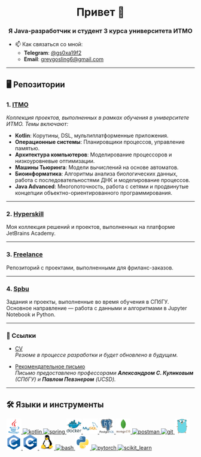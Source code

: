 <h1 align="center">Привет 👋</h1>
<h3 align="center">Я Java-разработчик и студент 3 курса университета ИТМО</h3>

- 📫 Как связаться со мной: 
  - **Telegram**: [@gs0xa19f2](https://t.me/gs0xa19f2)
  - **Email**: [greygosling6@gmail.com](mailto:greygosling6@gmail.com)

---

## 🖥️ Репозитории

### 1. [ITMO](https://github.com/gs0xa19f2/ITMO)
*Коллекция проектов, выполненных в рамках обучения в университете ИТМО. Темы включают:*
- **Kotlin**: Корутины, DSL, мультиплатформенные приложения.
- **Операционные системы**: Планировщики процессов, управление памятью.
- **Архитектура компьютеров**: Моделирование процессоров и низкоуровневые оптимизации.
- **Машины Тьюринга**: Модели вычислений на основе автоматов.
- **Биоинформатика**: Алгоритмы анализа биологических данных, работа с последовательностями ДНК и моделирование процессов.
- **Java Advanced**: Многопоточность, работа с сетями и продвинутые концепции объектно-ориентированного программирования.

---

### 2. [Hyperskill](https://github.com/gs0xa19f2/Hyperskill)
 Моя коллекция решений и проектов, выполненных на платформе JetBrains Academy.

---

### 3. [Freelance](https://github.com/gs0xa19f2/Freelance)
Репозиторий с проектами, выполненными для фриланс-заказов. 

---

### 4. [Spbu](https://github.com/gs0xa19f2/Spbu)
 Задания и проекты, выполненные во время обучения в СПбГУ. Основное направление — работа с данными и алгоритмами в Jupyter Notebook и Python.

---

### 📄 Ссылки
- [CV](./CV.pdf)  
  _Резюме в процессе разработки и будет обновлено в будущем._
  
- [Рекомендательное письмо](./Рекомендательное%20письмо%20UCSD.pdf)  
  _Письмо предоставлено профессорами **Александром С. Куликовым** (СПбГУ) и **Павлом Певзнером** (UCSD)._

---

## 🛠️ Языки и инструменты
<p align="left">
  <a href="https://www.java.com" target="_blank" rel="noreferrer">
    <img src="https://raw.githubusercontent.com/devicons/devicon/master/icons/java/java-original.svg" alt="java" width="40" height="40"/>
  </a>
  <a href="https://kotlinlang.org" target="_blank" rel="noreferrer">
    <img src="https://www.vectorlogo.zone/logos/kotlinlang/kotlinlang-icon.svg" alt="kotlin" width="40" height="40"/>
  </a>
  <a href="https://spring.io/" target="_blank" rel="noreferrer">
    <img src="https://www.vectorlogo.zone/logos/springio/springio-icon.svg" alt="spring" width="40" height="40"/>
  </a>
  <a href="https://www.docker.com/" target="_blank" rel="noreferrer">
    <img src="https://raw.githubusercontent.com/devicons/devicon/master/icons/docker/docker-original-wordmark.svg" alt="docker" width="40" height="40"/>
  </a>
  <a href="https://www.mysql.com/" target="_blank" rel="noreferrer">
    <img src="https://raw.githubusercontent.com/devicons/devicon/master/icons/mysql/mysql-original-wordmark.svg" alt="mysql" width="40" height="40"/>
  </a>
  <a href="https://www.postgresql.org" target="_blank" rel="noreferrer">
    <img src="https://raw.githubusercontent.com/devicons/devicon/master/icons/postgresql/postgresql-original-wordmark.svg" alt="postgresql" width="40" height="40"/>
  </a>
  <a href="https://www.mongodb.com/" target="_blank" rel="noreferrer">
    <img src="https://raw.githubusercontent.com/devicons/devicon/master/icons/mongodb/mongodb-original-wordmark.svg" alt="mongodb" width="40" height="40"/>
  </a>
  <a href="https://postman.com" target="_blank" rel="noreferrer">
    <img src="https://www.vectorlogo.zone/logos/getpostman/getpostman-icon.svg" alt="postman" width="40" height="40"/>
  </a>
  <a href="https://git-scm.com/" target="_blank" rel="noreferrer">
    <img src="https://www.vectorlogo.zone/logos/git-scm/git-scm-icon.svg" alt="git" width="40" height="40"/>
  </a>
  <a href="https://golang.org" target="_blank" rel="noreferrer">
    <img src="https://raw.githubusercontent.com/devicons/devicon/master/icons/go/go-original.svg" alt="go" width="40" height="40"/>
  </a>
  <a href="https://www.cprogramming.com/" target="_blank" rel="noreferrer">
    <img src="https://raw.githubusercontent.com/devicons/devicon/master/icons/c/c-original.svg" alt="c" width="40" height="40"/>
  </a>
  <a href="https://www.w3schools.com/cpp/" target="_blank" rel="noreferrer">
    <img src="https://raw.githubusercontent.com/devicons/devicon/master/icons/cplusplus/cplusplus-original.svg" alt="cplusplus" width="40" height="40"/>
  </a>
  <a href="https://www.linux.org/" target="_blank" rel="noreferrer">
    <img src="https://raw.githubusercontent.com/devicons/devicon/master/icons/linux/linux-original.svg" alt="linux" width="40" height="40"/>
  </a>
  <a href="https://www.gnu.org/software/bash/" target="_blank" rel="noreferrer">
    <img src="https://www.vectorlogo.zone/logos/gnu_bash/gnu_bash-icon.svg" alt="bash" width="40" height="40"/>
  </a>
  <a href="https://www.python.org" target="_blank" rel="noreferrer">
    <img src="https://raw.githubusercontent.com/devicons/devicon/master/icons/python/python-original.svg" alt="python" width="40" height="40"/>
  </a>
  <a href="https://pytorch.org/" target="_blank" rel="noreferrer">
    <img src="https://www.vectorlogo.zone/logos/pytorch/pytorch-icon.svg" alt="pytorch" width="40" height="40"/>
  </a>
  <a href="https://scikit-learn.org/" target="_blank" rel="noreferrer">
    <img src="https://upload.wikimedia.org/wikipedia/commons/0/05/Scikit_learn_logo_small.svg" alt="scikit_learn" width="40" height="40"/>
  </a>
</p>

